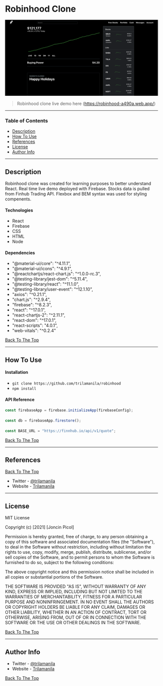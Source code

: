 # Robinhood Clone

![Project Image](public/demo.png)

> Robinhood clone live demo here (https://robinhood-a490a.web.app/)

---

### Table of Contents

- [Description](#description)
- [How To Use](#how-to-use)
- [References](#references)
- [License](#license)
- [Author Info](#author-info)

---

## Description

Robinhood clone was created for learning purposes to better understand React. Real time live demo deployed with Firebase. Stocks data is pulled from Finhub Trading API. Flexbox and BEM syntax was used for styling compenents. 

#### Technologies

- React
- Firebase
- CSS
- HTML
- Node

#### Dependencies

- "@material-ui/core": "^4.11.1",
- "@material-ui/icons": "^4.9.1",
- "@reactchartjs/react-chart.js": "^1.0.0-rc.3",
- "@testing-library/jest-dom": "^5.11.4",
- "@testing-library/react": "^11.1.0",
- "@testing-library/user-event": "^12.1.10",
- "axios": "^0.21.1",
- "chart.js": "^2.9.4",
- "firebase": "^8.2.3",
- "react": "^17.0.1",
- "react-chartjs-2": "^2.11.1",
- "react-dom": "^17.0.1",
- "react-scripts": "4.0.1",
- "web-vitals": "^0.2.4"

[Back To The Top](#robinhood-clone)

---

## How To Use

#### Installation

- `git clone https://github.com/trilamanila/robinhood`
- `npm install`

#### API Reference

```Javascript
const firebaseApp = firebase.initializeApp(firebaseConfig);

const db = firebaseApp.firestore();

const BASE_URL = "https://finnhub.io/api/v1/quote";
```
[Back To The Top](#robinhood-clone)

---

## References
[Back To The Top](#robinhood-clone)

- Twitter - [@trilamanila](https://twitter.com/trilamanila)
- Website - [Trilamanila](https://trilamanila.com)
---

## License

MIT License

Copyright (c) [2021] [Joncin Picol]

Permission is hereby granted, free of charge, to any person obtaining a copy
of this software and associated documentation files (the "Software"), to deal
in the Software without restriction, including without limitation the rights
to use, copy, modify, merge, publish, distribute, sublicense, and/or sell
copies of the Software, and to permit persons to whom the Software is
furnished to do so, subject to the following conditions:

The above copyright notice and this permission notice shall be included in all
copies or substantial portions of the Software.

THE SOFTWARE IS PROVIDED "AS IS", WITHOUT WARRANTY OF ANY KIND, EXPRESS OR
IMPLIED, INCLUDING BUT NOT LIMITED TO THE WARRANTIES OF MERCHANTABILITY,
FITNESS FOR A PARTICULAR PURPOSE AND NONINFRINGEMENT. IN NO EVENT SHALL THE
AUTHORS OR COPYRIGHT HOLDERS BE LIABLE FOR ANY CLAIM, DAMAGES OR OTHER
LIABILITY, WHETHER IN AN ACTION OF CONTRACT, TORT OR OTHERWISE, ARISING FROM,
OUT OF OR IN CONNECTION WITH THE SOFTWARE OR THE USE OR OTHER DEALINGS IN THE
SOFTWARE.

[Back To The Top](#robinhood-clone)

---

## Author Info

- Twitter - [@trilamanila](https://twitter.com/trilamanila)
- Website - [Trilamanila](https://trilamanila.com)

[Back To The Top](#robinhood-clone)
